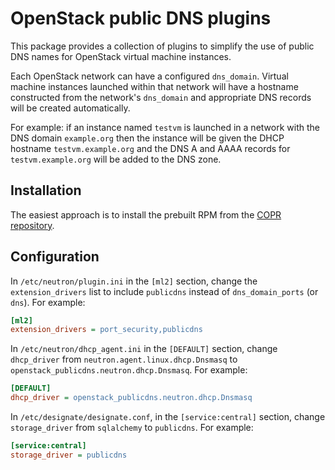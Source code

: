 OpenStack public DNS plugins
============================

This package provides a collection of plugins to simplify the use of
public DNS names for OpenStack virtual machine instances.

Each OpenStack network can have a configured `dns_domain`.  Virtual
machine instances launched within that network will have a hostname
constructed from the network's `dns_domain` and appropriate DNS
records will be created automatically.

For example: if an instance named `testvm` is launched in a network
with the DNS domain `example.org` then the instance will be given the
DHCP hostname `testvm.example.org` and the DNS A and AAAA records for
`testvm.example.org` will be added to the DNS zone.

Installation
------------

The easiest approach is to install the prebuilt RPM from the [COPR
repository](https://copr.fedorainfracloud.org/coprs/unipartdigital/pkgs/).

Configuration
-------------

In `/etc/neutron/plugin.ini` in the `[ml2]` section, change the
`extension_drivers` list to include `publicdns` instead of
`dns_domain_ports` (or `dns`).  For example:

```ini
[ml2]
extension_drivers = port_security,publicdns
```

In `/etc/neutron/dhcp_agent.ini` in the `[DEFAULT]` section, change
`dhcp_driver` from `neutron.agent.linux.dhcp.Dnsmasq` to
`openstack_publicdns.neutron.dhcp.Dnsmasq`.  For example:

```ini
[DEFAULT]
dhcp_driver = openstack_publicdns.neutron.dhcp.Dnsmasq
```

In `/etc/designate/designate.conf`, in the `[service:central]`
section, change `storage_driver` from `sqlalchemy` to `publicdns`.
For example:

```ini
[service:central]
storage_driver = publicdns
```
